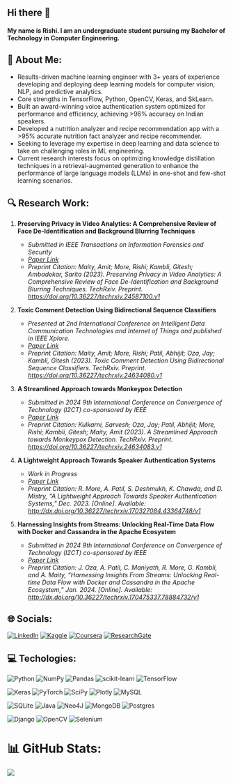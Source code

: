 ## Hi there 👋
#### My name is Rishi. I am an undergraduate student pursuing my Bachelor of Technology in Computer Engineering.

## 💫 About Me:
* Results-driven machine learning engineer with 3+ years of experience developing and deploying deep learning models for computer vision, NLP, and predictive analytics.
* Core strengths in TensorFlow, Python, OpenCV, Keras, and SkLearn.
* Built an award-winning voice authentication system optimized for performance and efficiency, achieving >96% accuracy on Indian speakers.
* Developed a nutrition analyzer and recipe recommendation app with a >95% accurate nutrition fact analyzer and recipe recommender.
* Seeking to leverage my expertise in deep learning and data science to take on challenging roles in ML engineering.
* Current research interests focus on optimizing knowledge distillation techniques in a retrieval-augmented generation to enhance the performance of large language models (LLMs) in one-shot and few-shot learning scenarios.

## 🔍 Research Work:
1. **Preserving Privacy in Video Analytics: A Comprehensive Review of Face De-Identification and Background Blurring Techniques**
   - *Submitted in IEEE Transactions on Information Forensics and Security*
   - *[Paper Link](https://www.techrxiv.org/articles/preprint/Preserving_Privacy_in_Video_Analytics_A_Comprehensive_Review_of_Face_De-Identification_and_Background_Blurring_Techniques/24587100)*
   - *Preprint Citation: Maity, Amit; More, Rishi; Kambli, Gitesh; Ambadekar, Sarita (2023). Preserving Privacy in Video Analytics: A Comprehensive Review of Face De-Identification and Background Blurring Techniques. TechRxiv. Preprint. https://doi.org/10.36227/techrxiv.24587100.v1*

2. **Toxic Comment Detection Using Bidirectional Sequence Classifiers**
   - *Presented at 2nd International Conference on Intelligent Data Communication Technologies and Internet of Things and published in IEEE Xplore.*
   - *[Paper Link](https://www.techrxiv.org/articles/preprint/Toxic_Comment_Detection_Using_Bidirectional_Sequence_Classifiers/24634080)*
   - *Preprint Citation: Maity, Amit; More, Rishi; Patil, Abhijit; Oza, Jay; Kambli, Gitesh (2023). Toxic Comment Detection Using Bidirectional Sequence Classifiers. TechRxiv. Preprint. https://doi.org/10.36227/techrxiv.24634080.v1*
3. **A Streamlined Approach towards Monkeypox Detection**
   - *Submitted in 2024 9th International Conference on Convergence of Technology (I2CT) co-sponsored by IEEE*
   - *[Paper Link](https://www.techrxiv.org/articles/preprint/A_Streamlined_Approach_towards_Monkeypox_Detection/24634083)*
   - *Preprint Citation: Kulkarni, Sarvesh; Oza, Jay; Patil, Abhijit; More, Rishi; Kambli, Gitesh; Maity, Amit (2023). A Streamlined Approach towards Monkeypox Detection. TechRxiv. Preprint. https://doi.org/10.36227/techrxiv.24634083.v1*

4. **A Lightweight Approach Towards Speaker Authentication Systems**
   - *Work in Progress*
   - *[Paper Link](https://www.techrxiv.org/users/707325/articles/694309-a-lightweight-approach-towards-speaker-authentication-systems)*
   - *Preprint Citation: R. More, A. Patil, S. Deshmukh, K. Chawda, and D. Mistry, “A Lightweight Approach Towards Speaker Authentication Systems,” Dec. 2023. [Online]. Available: http://dx.doi.org/10.36227/techrxiv.170327084.43364748/v1*
  
5. **Harnessing Insights from Streams: Unlocking Real-Time Data Flow with Docker and Cassandra in the Apache Ecosystem**
   - *Submitted in 2024 9th International Conference on Convergence of Technology (I2CT) co-sponsored by IEEE*
   - *[Paper Link](https://www.techrxiv.org/users/707325/articles/697343-harnessing-insights-from-streams-unlocking-real-time-data-flow-with-docker-and-cassandra-in-the-apache-ecosystem)*
   - *Preprint Citation: J. Oza, A. Patil, C. Maniyath, R. More, G. Kambli, and A. Maity, “Harnessing Insights From Streams: Unlocking Real-time Data Flow with Docker and Cassandra in the Apache Ecosystem,” Jan. 2024. [Online]. Available: http://dx.doi.org/10.36227/techrxiv.170475337.78884732/v1*

## 🌐 Socials:
<!---[![Instagram](https://img.shields.io/badge/Instagram-%23E4405F.svg?style=for-the-badge&logo=Instagram&logoColor=white)](https://instagram.com/im_rvm)-->
[![LinkedIn](https://img.shields.io/badge/LinkedIn-%230077B5.svg?style=for-the-badge&logo=linkedin&logoColor=white)](https://linkedin.com/in/rishimore102) 
[![Kaggle](https://img.shields.io/badge/Kaggle-20BEFF?style=for-the-badge&logo=Kaggle&logoColor=white)](https://www.kaggle.com/thatguy69420) 
[![Coursera](https://img.shields.io/badge/Coursera-0056D2?style=for-the-badge&logo=Coursera&logoColor=white)](https://www.coursera.org/user/fd09a65d0ce42d3cabf58a41e97ebe00)
[![ResearchGate](https://img.shields.io/badge/ResearchGate-00CCBB?style=for-the-badge&logo=ResearchGate&logoColor=white)](https://www.researchgate.net/profile/Rishi-More/research)



## 💻 Techologies:
![Python](https://img.shields.io/badge/python-3670A0?style=for-the-badge&logo=python&logoColor=ffdd54) 
![NumPy](https://img.shields.io/badge/numpy-%23013243.svg?style=for-the-badge&logo=numpy&logoColor=white) 
![Pandas](https://img.shields.io/badge/pandas-%23150458.svg?style=for-the-badge&logo=pandas&logoColor=white)
![scikit-learn](https://img.shields.io/badge/scikit--learn-%23F7931E.svg?style=for-the-badge&logo=scikit-learn&logoColor=white) 
![TensorFlow](https://img.shields.io/badge/TensorFlow-%23FF6F00.svg?style=for-the-badge&logo=TensorFlow&logoColor=white)

![Keras](https://img.shields.io/badge/Keras-%23D00000.svg?style=for-the-badge&logo=Keras&logoColor=white) 
![PyTorch](https://img.shields.io/badge/PyTorch-%23EE4C2C.svg?style=for-the-badge&logo=PyTorch&logoColor=white) 
![SciPy](https://img.shields.io/badge/SciPy-%230C55A5.svg?style=for-the-badge&logo=scipy&logoColor=%white)
![Plotly](https://img.shields.io/badge/Plotly-%233F4F75.svg?style=for-the-badge&logo=plotly&logoColor=white) 
![MySQL](https://img.shields.io/badge/MySQL-005C84?style=for-the-badge&logo=mysql&logoColor=white)

![SQLite](https://img.shields.io/badge/SQLite-07405E?style=for-the-badge&logo=sqlite&logoColor=white)
![Java](https://img.shields.io/badge/java-%23ED8B00.svg?style=for-the-badge&logo=java&logoColor=white)
![Neo4J](https://img.shields.io/badge/Neo4j-008CC1?style=for-the-badge&logo=neo4j&logoColor=white)
![MongoDB](https://img.shields.io/badge/MongoDB-%234ea94b.svg?style=for-the-badge&logo=mongodb&logoColor=white)
![Postgres](https://img.shields.io/badge/postgres-%23316192.svg?style=for-the-badge&logo=postgresql&logoColor=white)

![Django](https://img.shields.io/badge/django-%23092E20.svg?style=for-the-badge&logo=django&logoColor=white)
![OpenCV](https://img.shields.io/badge/opencv-%23white.svg?style=for-the-badge&logo=opencv&logoColor=white)
![Selenium](https://img.shields.io/badge/-selenium-%43B02A?style=for-the-badge&logo=selenium&logoColor=white)

 # 📊 GitHub Stats:
<!--![](https://github-readme-stats.vercel.app/api?username=rishi-more-2003&theme=great-gatsby&hide_border=true&include_all_commits=false&count_private=false)<br/>-->
![](https://github-readme-streak-stats.herokuapp.com/?user=rishi-more-2003&theme=great-gatsby&hide_border=true)<br/>
<!--![](https://github-readme-stats.vercel.app/api/top-langs/?username=rishi-more-2003&theme=great-gatsby&hide_border=true&include_all_commits=false&count_private=false&layout=compact)-->

